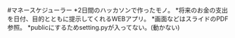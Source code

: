 #マネースケジューラー
*2日間のハッカソンで作ったモノ。
*将来のお金の支出を日付、目的とともに提示してくれるWEBアプリ。
*画面などはスライドのPDF参照。
*publicにするためsetting.pyが入ってない。(動かない)